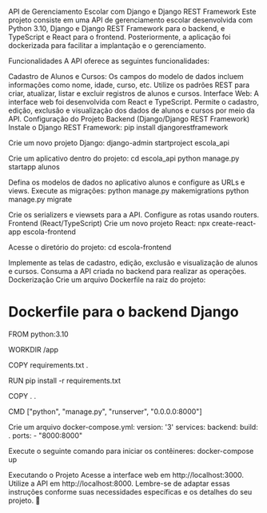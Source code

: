 API de Gerenciamento Escolar com Django e Django REST Framework
Este projeto consiste em uma API de gerenciamento escolar desenvolvida com Python 3.10, Django e Django REST Framework para o backend, e TypeScript e React para o frontend. Posteriormente, a aplicação foi dockerizada para facilitar a implantação e o gerenciamento.

Funcionalidades
A API oferece as seguintes funcionalidades:

Cadastro de Alunos e Cursos:
Os campos do modelo de dados incluem informações como nome, idade, curso, etc.
Utilize os padrões REST para criar, atualizar, listar e excluir registros de alunos e cursos.
Interface Web:
A interface web foi desenvolvida com React e TypeScript.
Permite o cadastro, edição, exclusão e visualização dos dados de alunos e cursos por meio da API.
Configuração do Projeto
Backend (Django/Django REST Framework)
Instale o Django REST Framework:
pip install djangorestframework

Crie um novo projeto Django:
django-admin startproject escola_api

Crie um aplicativo dentro do projeto:
cd escola_api
python manage.py startapp alunos

Defina os modelos de dados no aplicativo alunos e configure as URLs e views.
Execute as migrações:
python manage.py makemigrations
python manage.py migrate

Crie os serializers e viewsets para a API.
Configure as rotas usando routers.
Frontend (React/TypeScript)
Crie um novo projeto React:
npx create-react-app escola-frontend

Acesse o diretório do projeto:
cd escola-frontend

Implemente as telas de cadastro, edição, exclusão e visualização de alunos e cursos.
Consuma a API criada no backend para realizar as operações.
Dockerização
Crie um arquivo Dockerfile na raiz do projeto:
# Dockerfile para o backend Django
FROM python:3.10

WORKDIR /app

COPY requirements.txt .

RUN pip install -r requirements.txt

COPY . .

CMD ["python", "manage.py", "runserver", "0.0.0.0:8000"]

Crie um arquivo docker-compose.yml:
version: '3'
services:
  backend:
    build: .
    ports:
      - "8000:8000"

Execute o seguinte comando para iniciar os contêineres:
docker-compose up

Executando o Projeto
Acesse a interface web em http://localhost:3000.
Utilize a API em http://localhost:8000.
Lembre-se de adaptar essas instruções conforme suas necessidades específicas e os detalhes do seu projeto. 🚀
